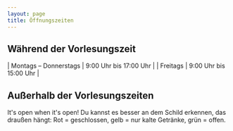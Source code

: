 ```yaml
---
layout: page
title: Öffnungszeiten
---
```


## Während der Vorlesungszeit

| Montags – Donnerstags | 9:00 Uhr bis 17:00 Uhr |
| Freitags | 9:00 Uhr bis 15:00 Uhr |

## Außerhalb der Vorlesungszeiten

It's open when it's open!
Du kannst es besser an dem Schild erkennen, das draußen hängt: Rot = geschlossen, gelb = nur kalte Getränke, grün = offen.
